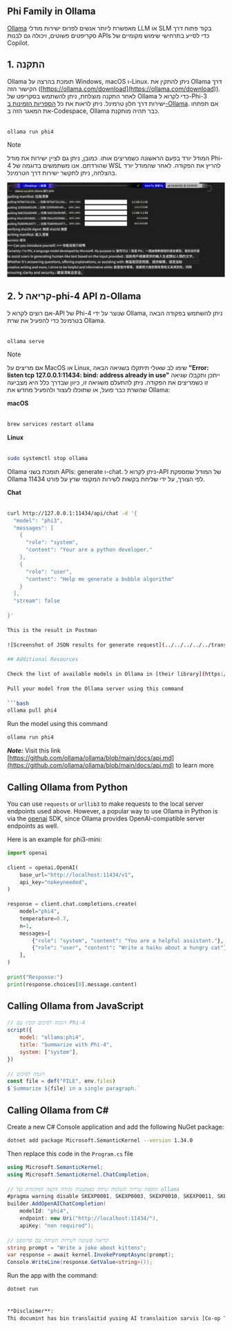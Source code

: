 <!--
CO_OP_TRANSLATOR_METADATA:
{
  "original_hash": "0b38834693bb497f96bf53f0d941f9a1",
  "translation_date": "2025-05-07T15:12:30+00:00",
  "source_file": "md/01.Introduction/02/04.Ollama.md",
  "language_code": "mo"
}
-->
## Phi Family in Ollama


[Ollama](https://ollama.com) מאפשרת ליותר אנשים לפרוס ישירות מודלי LLM או SLM בקוד פתוח דרך סקריפטים פשוטים, ויכולה גם לבנות APIs כדי לסייע בתרחישי שימוש מקומיים של Copilot.

## **1. התקנה**

Ollama תומכת בהרצה על Windows, macOS ו-Linux. ניתן להתקין את Ollama דרך הקישור הזה ([https://ollama.com/download](https://ollama.com/download)). לאחר התקנה מוצלחת, ניתן להשתמש בסקריפט של Ollama כדי לקרוא ל-Phi-3 ישירות דרך חלון טרמינל. ניתן לראות את כל [הספריות הזמינות ב-Ollama](https://ollama.com/library). אם תפתחו את המאגר הזה ב-Codespace, Ollama כבר תהיה מותקנת.

```bash

ollama run phi4

```

> [!NOTE]
> המודל יורד בפעם הראשונה כשמריצים אותו. כמובן, ניתן גם לציין ישירות את מודל Phi-4 שהורדתם. אנו משתמשים בדוגמה של WSL להריץ את הפקודה. לאחר שהמודל יורד בהצלחה, ניתן לתקשר ישירות דרך הטרמינל.

![run](../../../../../translated_images/ollama_run.e9755172b162b381359f8dc8ad0eb1499e13266d833afaf29c47e928d6d7abc5.mo.png)

## **2. קריאה ל-phi-4 API מ-Ollama**

אם רוצים לקרוא ל-API של Phi-4 שנוצר על ידי Ollama, ניתן להשתמש בפקודה הבאה בטרמינל כדי להפעיל את שרת Ollama.

```bash

ollama serve

```

> [!NOTE]
> אם מריצים על MacOS או Linux, שימו לב שאולי תיתקלו בשגיאה הבאה **"Error: listen tcp 127.0.0.1:11434: bind: address already in use"** ייתכן ותקבלו שגיאה זו כשמריצים את הפקודה. ניתן להתעלם משגיאה זו, כיוון שבדרך כלל היא מצביעה שהשרת כבר פועל, או שתוכלו לעצור ולהפעיל מחדש את Ollama:

**macOS**

```bash

brew services restart ollama

```

**Linux**

```bash

sudo systemctl stop ollama

```

Ollama תומכת בשני APIs: generate ו-chat. ניתן לקרוא ל-API של המודל שמספקת Ollama לפי הצורך, על ידי שליחת בקשות לשירות המקומי שרץ על פורט 11434.

**Chat**

```bash

curl http://127.0.0.1:11434/api/chat -d '{
  "model": "phi3",
  "messages": [
    {
      "role": "system",
      "content": "Your are a python developer."
    },
    {
      "role": "user",
      "content": "Help me generate a bubble algorithm"
    }
  ],
  "stream": false
  
}'

This is the result in Postman

![Screenshot of JSON results for generate request](../../../../../translated_images/ollama_gen.bda5d4e715366cc9c1cae2956e30bfd55b07b22ca782ef69e680100a9a1fd563.mo.png)

## Additional Resources

Check the list of available models in Ollama in [their library](https://ollama.com/library).

Pull your model from the Ollama server using this command

```bash
ollama pull phi4
```

Run the model using this command

```bash
ollama run phi4
```

***Note:*** Visit this link [https://github.com/ollama/ollama/blob/main/docs/api.md](https://github.com/ollama/ollama/blob/main/docs/api.md) to learn more

## Calling Ollama from Python

You can use `requests` or `urllib3` to make requests to the local server endpoints used above. However, a popular way to use Ollama in Python is via the [openai](https://pypi.org/project/openai/) SDK, since Ollama provides OpenAI-compatible server endpoints as well.

Here is an example for phi3-mini:

```python
import openai

client = openai.OpenAI(
    base_url="http://localhost:11434/v1",
    api_key="nokeyneeded",
)

response = client.chat.completions.create(
    model="phi4",
    temperature=0.7,
    n=1,
    messages=[
        {"role": "system", "content": "You are a helpful assistant."},
        {"role": "user", "content": "Write a haiku about a hungry cat"},
    ],
)

print("Response:")
print(response.choices[0].message.content)
```

## Calling Ollama from JavaScript 

```javascript
// דוגמה לסיכום קובץ עם Phi-4
script({
    model: "ollama:phi4",
    title: "Summarize with Phi-4",
    system: ["system"],
})

// דוגמה לסיכום
const file = def("FILE", env.files)
$`Summarize ${file} in a single paragraph.`
```

## Calling Ollama from C#

Create a new C# Console application and add the following NuGet package:

```bash
dotnet add package Microsoft.SemanticKernel --version 1.34.0
```

Then replace this code in the `Program.cs` file

```csharp
using Microsoft.SemanticKernel;
using Microsoft.SemanticKernel.ChatCompletion;

// הוספת שירות השלמת שיחה באמצעות נקודת הקצה המקומית של ollama
#pragma warning disable SKEXP0001, SKEXP0003, SKEXP0010, SKEXP0011, SKEXP0050, SKEXP0052
builder.AddOpenAIChatCompletion(
    modelId: "phi4",
    endpoint: new Uri("http://localhost:11434/"),
    apiKey: "non required");

// קריאה פשוטה לשירות השיחה עם פרומפט
string prompt = "Write a joke about kittens";
var response = await kernel.InvokePromptAsync(prompt);
Console.WriteLine(response.GetValue<string>());
```

Run the app with the command:

```bash
dotnet run


**Disclaimer**:  
Thi documint has bin translaitid yusing AI translaition sarvis [Co-op Translator](https://github.com/Azure/co-op-translator). Wile wi striv for accurasi, pliz bi awar that otomaitid translaitions mei contain erors or inakuracis. Thi orijinal documint in its nativ langwaj shud bi konsiderd thi autoritativ sors. For kritikel informasion, profesonal human translaition is rekomendid. Wi ar not laybl for eni misanderstandings or misinterpretations arizing from thi yus of this translaition.